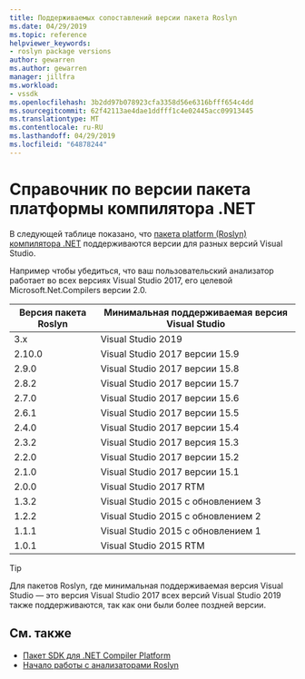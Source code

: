 ```yaml
---
title: Поддерживаемых сопоставлений версии пакета Roslyn
ms.date: 04/29/2019
ms.topic: reference
helpviewer_keywords:
- roslyn package versions
author: gewarren
ms.author: gewarren
manager: jillfra
ms.workload:
- vssdk
ms.openlocfilehash: 3b2dd97b078923cfa3358d56e6316bfff654c4dd
ms.sourcegitcommit: 62f42113ae4dae1ddfff1c4e02445acc09913445
ms.translationtype: MT
ms.contentlocale: ru-RU
ms.lasthandoff: 04/29/2019
ms.locfileid: "64878244"
---
```

# <a name="net-compiler-platform-package-version-reference"></a>Справочник по версии пакета платформы компилятора .NET

В следующей таблице показано, что [пакета platform (Roslyn) компилятора .NET](https://www.nuget.org/packages/Microsoft.Net.Compilers/) поддерживаются версии для разных версий Visual Studio.

Например чтобы убедиться, что ваш пользовательский анализатор работает во всех версиях Visual Studio 2017, его целевой Microsoft.Net.Compilers версии 2.0.

| Версия пакета Roslyn | Минимальная поддерживаемая версия Visual Studio |
| - | - |
| 3.x | Visual Studio 2019 |
| 2.10.0 | Visual Studio 2017 версии 15.9 |
| 2.9.0 | Visual Studio 2017 версии 15.8 |
| 2.8.2 | Visual Studio 2017 версии 15.7 |
| 2.7.0 | Visual Studio 2017 версии 15.6 |
| 2.6.1 | Visual Studio 2017 версии 15.5 |
| 2.4.0 | Visual Studio 2017 версии 15.4 |
| 2.3.2 | Visual Studio 2017 версия 15.3 |
| 2.2.0 | Visual Studio 2017 версии 15.2 |
| 2.1.0 | Visual Studio 2017 версии 15.1 |
| 2.0.0 | Visual Studio 2017 RTM |
| 1.3.2 | Visual Studio 2015 с обновлением 3 |
| 1.2.2 | Visual Studio 2015 с обновлением 2 |
| 1.1.1 | Visual Studio 2015 с обновлением 1 |
| 1.0.1 | Visual Studio 2015 RTM |

> [!TIP]
> Для пакетов Roslyn, где минимальная поддерживаемая версия Visual Studio — это версия Visual Studio 2017 всех версий Visual Studio 2019 также поддерживаются, так как они были более поздней версии.

## <a name="see-also"></a>См. также

- [Пакет SDK для .NET Compiler Platform](/dotnet/csharp/roslyn-sdk/)
- [Начало работы с анализаторами Roslyn](getting-started-with-roslyn-analyzers.md)